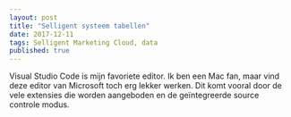 ```yaml
---
layout: post
title: "Selligent systeem tabellen"
date: 2017-12-11
tags: Selligent Marketing Cloud, data
published: true
---
```


Visual Studio Code is mijn favoriete editor. Ik ben een Mac fan, maar vind deze editor van Microsoft toch erg lekker werken. Dit komt vooral door de vele extensies die worden aangeboden en de geïntegreerde source controle modus.
